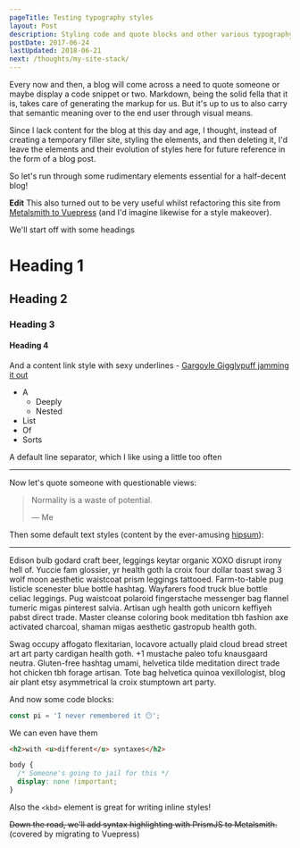 ```yaml
---
pageTitle: Testing typography styles
layout: Post
description: Styling code and quote blocks and other various typography bits.
postDate: 2017-06-24
lastUpdated: 2018-06-21
next: /thoughts/my-site-stack/
---
```


Every now and then, a blog will come across a need to quote someone or maybe
display a code snippet or two. Markdown, being the solid fella that it is,
takes care of generating the markup for us. But it's up to us to also carry
that semantic meaning over to the end user through visual means.

Since I lack content for the blog at this day and age, I thought, instead of
creating a temporary filler site, styling the elements, and then deleting it,
I'd leave the elements and their evolution of styles here for future reference
in the form of a blog post.

So let's run through some rudimentary elements essential for a half-decent blog!

**Edit** This also turned out to be very useful whilst refactoring this site from
[Metalsmith to Vuepress]() (and I'd imagine likewise for a style makeover).
<!-- TODO: Link to Vuepress migration post in the future -->

We'll start off with some headings

# Heading 1

## Heading 2

### Heading 3

#### Heading 4

And a content link style with sexy underlines - [Gargoyle Gigglypuff jamming it out](https://andreasvirkus.me)

- A
  - Deeply
  - Nested
- List
- Of
- Sorts

A default line separator, which I like using a little too often

<hr>

Now let's quote someone with questionable views:

> Normality is a waste of potential.
>
> &mdash; Me

Then some default text styles (content by the ever-amusing [hipsum](https://hipsum.co)):

<hr>

Edison bulb godard craft beer, leggings keytar organic XOXO disrupt irony hell of. Yuccie fam glossier, yr health goth la croix four dollar toast swag 3 wolf moon aesthetic waistcoat prism leggings tattooed. Farm-to-table pug listicle scenester blue bottle hashtag. Wayfarers food truck blue bottle celiac leggings. Pug waistcoat polaroid fingerstache messenger bag flannel tumeric migas pinterest salvia. Artisan ugh health goth unicorn keffiyeh pabst direct trade. Master cleanse coloring book meditation tbh fashion axe activated charcoal, shaman migas aesthetic gastropub health goth.

Swag occupy affogato flexitarian, locavore actually plaid cloud bread street art art party cardigan health goth. +1 mustache paleo tofu knausgaard neutra. Gluten-free hashtag umami, helvetica tilde meditation direct trade hot chicken tbh forage artisan. Tote bag helvetica quinoa vexillologist, blog air plant etsy asymmetrical la croix stumptown art party.


And now some code blocks:

```js
const pi = 'I never remembered it 😶';
```

We can even have them

``` html
<h2>with <u>different</u> syntaxes</h2>
```

``` css
body {
  /* Someone's going to jail for this */
  display: none !important;
}
```

Also the `<kbd>` element is great for writing inline styles!

~~Down the road, we'll add syntax highlighting with PrismJS to Metalsmith.~~ (covered by migrating to Vuepress)
<!-- TODO: Link to Vuepress migration post in the future -->
